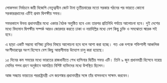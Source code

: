 লোকসভা নির্বাচনে জয়ী বিজেপি নেতৃত্বাধীন জোট টানা তৃতীয়বারের মতো সরকার গঠনের পর ভারতে কোনো সরকারপ্রধানের এটিই প্রথম দ্বিপক্ষীয় সফর।

সফরকালে উভয় প্রধানমন্ত্রীর মধ্যে একান্ত বৈঠক অনুষ্ঠিত হবে এবং তারপর প্রতিনিধি পর্যায়ে আলোচনা হবে। দুই দেশের মধ্যে বিদ্যমান দ্বিপক্ষীয় সম্পর্ক আরও জোরদার করতে ঢাকা ও নয়াদিল্লির মধ্যে বেশ কিছু চুক্তি ও সমঝোতা স্মারক সই হবে।

এ ছাড়া একটি সম্ভাব্য বাণিজ্য চুক্তির বিষয়ে আলোচনা হবে বলে আশা করা হচ্ছে। গত এক দশকে শক্তিশালী আঞ্চলিক অংশীদারত্বের অংশ হিসেবে বেশ কিছু আন্তসীমান্ত উদ্যোগ চালু করা হয়েছে।

১৫ দিনের কম সময়ের মধ্যে ভারতের রাজধানীতে শেখ হাসিনার দ্বিতীয় সফর এটি। তিনি ৯ জুন প্রধানমন্ত্রী হিসেবে নরেন্দ্র মোদির শপথ গ্রহণ অনুষ্ঠানে আমন্ত্রিত বিশিষ্ট ব্যক্তিদের মধ্যে উপস্থিত ছিলেন।

আজ সন্ধ্যায় ভারতের পররাষ্ট্রমন্ত্রী এস জয়শঙ্কর প্রধানমন্ত্রীর সঙ্গে তাঁর বাসভবনে সাক্ষাৎ করবেন।
